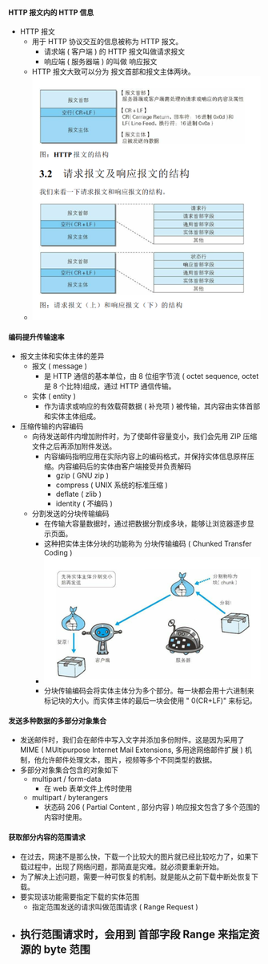 #### HTTP 报文内的 HTTP 信息

- HTTP 报文
  - 用于 HTTP 协议交互的信息被称为 HTTP 报文。
    - 请求端 ( 客户端 ) 的 HTTP  报文叫做请求报文
    - 响应端 ( 服务器端 ) 的叫做 响应报文
  - HTTP  报文大致可以分为 报文首部和报文主体两块。
  - ![](https://raw.githubusercontent.com/fansehep/img_HMStrange/master/2021-12-31%2019-34-33%20%E7%9A%84%E5%B1%8F%E5%B9%95%E6%88%AA%E5%9B%BE.png)

####  编码提升传输速率

- 报文主体和实体主体的差异
  - 报文 ( message )
    - 是 HTTP 通信的基本单位，由 8 位组字节流 ( octet sequence, octet 是 8 个比特)组成，通过 HTTP 通信传输。
  - 实体 ( entity )
    - 作为请求或响应的有效载荷数据 ( 补充项 ) 被传输，其内容由实体首部和实体主体组成。
- 压缩传输的内容编码
  - 向待发送邮件内增加附件时，为了使邮件容量变小，我们会先用 ZIP 压缩文件之后再添加附件发送。
    - 内容编码指明应用在实际内容上的编码格式，并保持实体信息原样压缩。内容编码后的实体由客户端接受并负责解码
      - gzip ( GNU zip )
      - compress ( UNIX 系统的标准压缩 )
      - deflate ( zlib )
      - identity ( 不编码 )
  - 分割发送的分块传输编码
    - 在传输大容量数据时，通过把数据分割成多块，能够让浏览器逐步显示页面。
    - 这种把实体主体分块的功能称为 分块传输编码 ( Chunked Transfer Coding )
    - ![](https://raw.githubusercontent.com/fansehep/img_HMStrange/master/2021-12-31%2019-47-33%20%E7%9A%84%E5%B1%8F%E5%B9%95%E6%88%AA%E5%9B%BE.png)
    - 分块传输编码会将实体主体分为多个部分。每一块都会用十六进制来标记块的大小。而实体主体的最后一块会使用 " 0(CR+LF)" 来标记。

#### 发送多种数据的多部分对象集合

- 发送邮件时，我们会在邮件中写入文字并添加多份附件。这是因为采用了 MIME ( MUltipurpose Internet Mail Extensions, 多用途网络邮件扩展 ) 机制，他允许邮件处理文本，图片，视频等多个不同类型的数据。
- 多部分对象集合包含的对象如下
  - multipart / form-data
    -  在 web 表单文件上传时使用
  - multipart / byterangers
    - 状态码 206 ( Partial Content , 部分内容 ) 响应报文包含了多个范围的内容时使用。

#### 获取部分内容的范围请求

- 在过去，网速不是那么快，下载一个比较大的图片就已经比较吃力了，如果下载过程中，出现了网络问题，那简直是灾难。就必须要重新开始。
- 为了解决上述问题，需要一种可恢复的机制。就是能从之前下载中断处恢复下载。
- 要实现该功能需要指定下载的实体范围
  - 指定范围发送的请求叫做范围请求 ( Range Request )
- 执行范围请求时，会用到 首部字段 Range 来指定资源的 byte 范围
  - 

















































































































